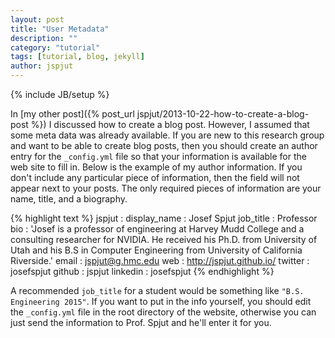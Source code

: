 ```yaml
---
layout: post
title: "User Metadata"
description: ""
category: "tutorial"
tags: [tutorial, blog, jekyll]
author: jspjut
---
```

{% include JB/setup %}

In [my other post]({% post_url jspjut/2013-10-22-how-to-create-a-blog-post %})
I discussed how to create a blog post. However, I
assumed that some meta data was already available. If you are new to
this research group and want to be able to create blog posts, then you
should create an author entry for the `_config.yml` file so that your
information is available for the web site to fill in. Below is the
example of my author information. If you don't include any particular
piece of information, then the field will not appear next to your
posts. The only required pieces of information are your name, title,
and a biography.

{% highlight text %}
  jspjut :
    display_name : Josef Spjut
    job_title : Professor
    bio : 'Josef is a professor of engineering at Harvey Mudd College
        and a consulting researcher for NVIDIA. He received his Ph.D. from
	University of Utah and his B.S in Computer Engineering from
    	University of California Riverside.'
    email : jspjut@g.hmc.edu
    web : http://jspjut.github.io/
    twitter : josefspjut
    github : jspjut
    linkedin : josefspjut
{% endhighlight %}

A recommended `job_title` for a student would be something like 
`"B.S. Engineering 2015"`.
If you want to put in the info yourself, you should edit the 
`_config.yml` file in the root directory of the website, otherwise you
can just send the information to Prof. Spjut and he'll enter it for
you.

